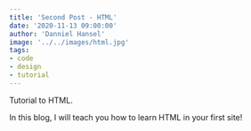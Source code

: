 ```yaml
---
title: 'Second Post - HTML'
date: '2020-11-13 09:00:00'
author: 'Danniel Hansel'
image: '../../images/html.jpg'
tags:
- code
- design
- tutorial
---
```


Tutorial to HTML. 

In this blog, I will teach you how to learn HTML in your first site! 